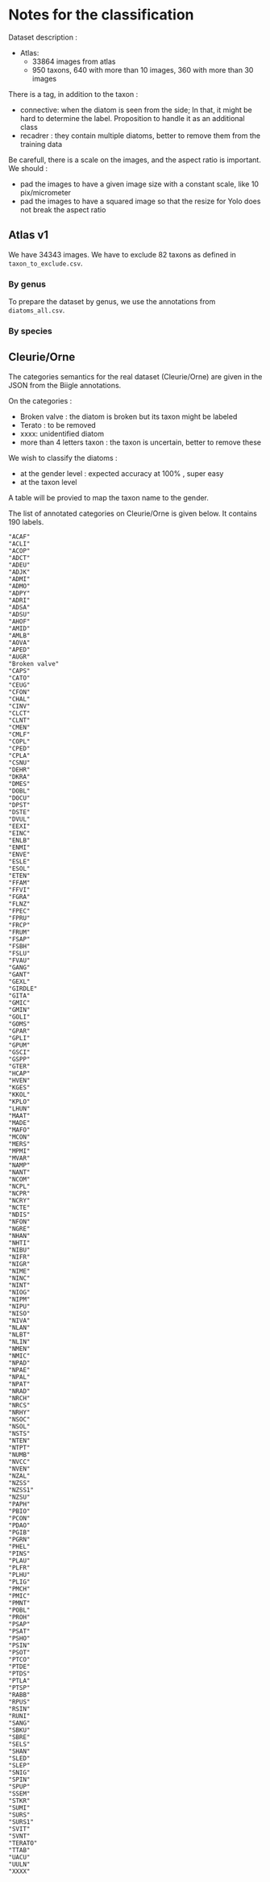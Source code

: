 # Notes for the classification

Dataset description :

- Atlas:
	- 33864 images from atlas
	- 950 taxons, 640 with more than 10 images, 360 with more than 30 images

There is a tag, in addition to the taxon :

- connective: when the diatom is seen from the side; In that, it might be hard
  to determine the label. Proposition to handle it as an additional class
- recadrer : they contain multiple diatoms, better to remove them from the
  training data

Be carefull, there is a scale on the images, and the aspect ratio is important.
We should :

- pad the images to have a given image size with a constant scale, like 10
  pix/micrometer
- pad the images to have a squared image so that the resize for Yolo does not
  break the aspect ratio


## Atlas v1

We have $34 343$ images. We have to exclude $82$ taxons as defined in `taxon_to_exclude.csv`.

### By genus

To prepare the dataset by genus, we use the annotations from `diatoms_all.csv`.

### By species



## Cleurie/Orne

The categories semantics for the real dataset (Cleurie/Orne) are given in the JSON from the Biigle annotations.

On the categories :

- Broken valve : the diatom is broken but its taxon might be labeled
- Terato : to be removed
- xxxx: unidentified diatom
- more than 4 letters taxon : the taxon is uncertain, better to remove these

We wish to classify the diatoms :

- at the gender level :  expected accuracy at 100% , super easy
- at the taxon level  

A table will be provied to map the taxon name to the gender.

The list of annotated categories on Cleurie/Orne is given below. It contains 190
labels.

```
"ACAF"
"ACLI"
"ACOP"
"ADCT"
"ADEU"
"ADJK"
"ADMI"
"ADMO"
"ADPY"
"ADRI"
"ADSA"
"ADSU"
"AHOF"
"AMID"
"AMLB"
"AOVA"
"APED"
"AUGR"
"Broken valve"
"CAPS"
"CATO"
"CEUG"
"CFON"
"CHAL"
"CINV"
"CLCT"
"CLNT"
"CMEN"
"CMLF"
"COPL"
"CPED"
"CPLA"
"CSNU"
"DEHR"
"DKRA"
"DMES"
"DOBL"
"DOCU"
"DPST"
"DSTE"
"DVUL"
"EEXI"
"EINC"
"ENLB"
"ENMI"
"ENVE"
"ESLE"
"ESOL"
"ETEN"
"FFAM"
"FFVI"
"FGRA"
"FLNZ"
"FPEC"
"FPRU"
"FRCP"
"FRUM"
"FSAP"
"FSBH"
"FSLU"
"FVAU"
"GANG"
"GANT"
"GEXL"
"GIRDLE"
"GITA"
"GMIC"
"GMIN"
"GOLI"
"GOMS"
"GPAR"
"GPLI"
"GPUM"
"GSCI"
"GSPP"
"GTER"
"HCAP"
"HVEN"
"KGES"
"KKOL"
"KPLO"
"LHUN"
"MAAT"
"MADE"
"MAFO"
"MCON"
"MERS"
"MPMI"
"MVAR"
"NAMP"
"NANT"
"NCOM"
"NCPL"
"NCPR"
"NCRY"
"NCTE"
"NDIS"
"NFON"
"NGRE"
"NHAN"
"NHTI"
"NIBU"
"NIFR"
"NIGR"
"NIME"
"NINC"
"NINT"
"NIOG"
"NIPM"
"NIPU"
"NISO"
"NIVA"
"NLAN"
"NLBT"
"NLIN"
"NMEN"
"NMIC"
"NPAD"
"NPAE"
"NPAL"
"NPAT"
"NRAD"
"NRCH"
"NRCS"
"NRHY"
"NSOC"
"NSOL"
"NSTS"
"NTEN"
"NTPT"
"NUMB"
"NVCC"
"NVEN"
"NZAL"
"NZSS"
"NZSS1"
"NZSU"
"PAPH"
"PBIO"
"PCON"
"PDAO"
"PGIB"
"PGRN"
"PHEL"
"PINS"
"PLAU"
"PLFR"
"PLHU"
"PLIG"
"PMCH"
"PMIC"
"PMNT"
"POBL"
"PROH"
"PSAP"
"PSAT"
"PSHO"
"PSIN"
"PSOT"
"PTCO"
"PTDE"
"PTDS"
"PTLA"
"PTSP"
"RABB"
"RPUS"
"RSIN"
"RUNI"
"SANG"
"SBKU"
"SBRE"
"SELS"
"SHAN"
"SLED"
"SLEP"
"SNIG"
"SPIN"
"SPUP"
"SSEM"
"STKR"
"SUMI"
"SURS"
"SURS1"
"SVIT"
"SVNT"
"TERATO"
"TTAB"
"UACU"
"UULN"
"XXXX"
```
